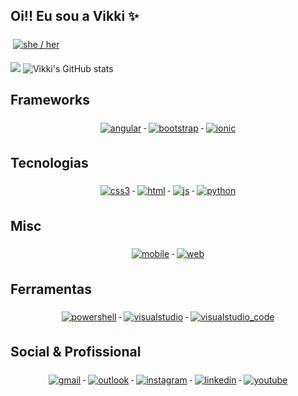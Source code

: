 ## Oi!! Eu sou a Vikki ✨
<p align="left">
    <a href="#">
      <img src="svg/pronouns/sheher.svg" alt="she / her" style="vertical-align:top; margin:6px 4px">
    </a> 
</p>

![](https://komarev.com/ghpvc/?username=vikkivins&color=blueviolet)
![Vikki's GitHub stats](https://github-readme-stats.vercel.app/api?username=vikkivins&show_icons=true&theme=dracula)

## Frameworks
<p align="center">
  <a href="#">
    <img src="svg/dev/frameworks/angular.svg" alt="angular" style="vertical-align:top; margin:6px 4px">
  </a>  
  <a href="#">
    <img src="svg/dev/frameworks/bootstrap.svg" alt="bootstrap" style="vertical-align:top; margin:6px 4px">
  </a>   
 <a href="#">
    <img src="svg/dev/frameworks/ionic.svg" alt="ionic" style="vertical-align:top; margin:6px 4px">
  </a>  
</p>

## Tecnologias
<p align="center">
    <a href="#">
      <img src="svg/dev/languages/css3.svg" alt="css3" style="vertical-align:top; margin:6px 4px">
    </a>
    <a href="#">
      <img src="svg/dev/languages/html.svg" alt="html" style="vertical-align:top; margin:6px 4px">
    </a>
    <a href="#">
      <img src="svg/dev/languages/js.svg" alt="js" style="vertical-align:top; margin:6px 4px">
    </a> 
    <a href="#">
      <img src="svg/dev/languages/python.svg" alt="python" style="vertical-align:top; margin:6px 4px">
    </a>
</p>

## Misc
<p align="center">
    <a href="#">
      <img src="svg/dev/misc/mobile.svg" alt="mobile" style="vertical-align:top; margin:6px 4px">
    </a> 
    <a href="#">
      <img src="svg/dev/misc/web.svg" alt="web" style="vertical-align:top; margin:6px 4px">
    </a> 
</p>

## Ferramentas
<p align="center">
    <a href="#">
      <img src="svg/dev/tools/powershell.svg" alt="powershell" style="vertical-align:top; margin:6px 4px">
    </a> 
    <a href="#">
      <img src="svg/dev/tools/visualstudio.svg" alt="visualstudio" style="vertical-align:top; margin:6px 4px">
    </a> 
    <a href="#">
      <img src="svg/dev/tools/visualstudio_code.svg" alt="visualstudio_code" style="vertical-align:top; margin:6px 4px">
    </a>
</p>

## Social & Profissional
<p align="center">
    <a href="#">
      <img src="svg/social/gmail.png" alt="gmail" style="vertical-align:top; margin:6px 4px">
    </a>
    <a href="#">
      <img src="svg/social/outlook.png" alt="outlook" style="vertical-align:top; margin:6px 4px">
    </a>
    <a href="#">
      <img src="svg/social/instagram.png" alt="instagram" style="vertical-align:top; margin:6px 4px">
    </a>  
    <a href="#">
      <img src="svg/social/linkedin.png" alt="linkedin" style="vertical-align:top; margin:6px 4px">
    </a>  
    <a href="#">
      <img src="svg/social/youtube.png" alt="youtube" style="vertical-align:top; margin:6px 4px">
    </a>
</p>

<!--
**vikkivins/vikkivins** is a ✨ _special_ ✨ repository because its `README.md` (this file) appears on your GitHub profile.

Here are some ideas to get you started:

- 🔭 I’m currently working on ...
- 🌱 I’m currently learning ...
- 👯 I’m looking to collaborate on ...
- 🤔 I’m looking for help with ...
- 💬 Ask me about ...
- 📫 How to reach me: ...
- 😄 Pronouns: ...
- ⚡ Fun fact: ...
-->
